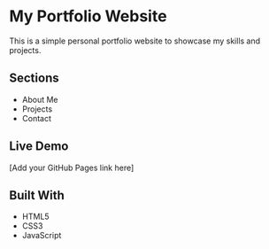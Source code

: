 # My Portfolio Website

This is a simple personal portfolio website to showcase my skills and projects.

## Sections
- About Me
- Projects
- Contact

## Live Demo
[Add your GitHub Pages link here]

## Built With
- HTML5
- CSS3
- JavaScript

